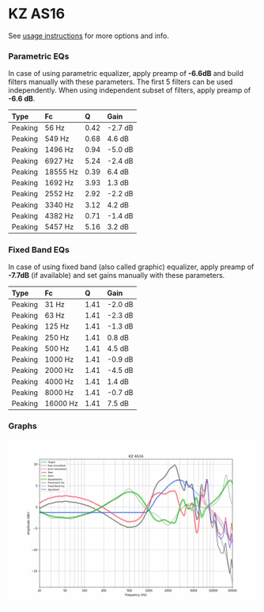 # KZ AS16
See [usage instructions](https://github.com/jaakkopasanen/AutoEq#usage) for more options and info.

### Parametric EQs
In case of using parametric equalizer, apply preamp of **-6.6dB** and build filters manually
with these parameters. The first 5 filters can be used independently.
When using independent subset of filters, apply preamp of **-6.6 dB**.

| Type    | Fc       |    Q | Gain    |
|:--------|:---------|:-----|:--------|
| Peaking | 56 Hz    | 0.42 | -2.7 dB |
| Peaking | 549 Hz   | 0.68 | 4.6 dB  |
| Peaking | 1496 Hz  | 0.94 | -5.0 dB |
| Peaking | 6927 Hz  | 5.24 | -2.4 dB |
| Peaking | 18555 Hz | 0.39 | 6.4 dB  |
| Peaking | 1692 Hz  | 3.93 | 1.3 dB  |
| Peaking | 2552 Hz  | 2.92 | -2.2 dB |
| Peaking | 3340 Hz  | 3.12 | 4.2 dB  |
| Peaking | 4382 Hz  | 0.71 | -1.4 dB |
| Peaking | 5457 Hz  | 5.16 | 3.2 dB  |

### Fixed Band EQs
In case of using fixed band (also called graphic) equalizer, apply preamp of **-7.7dB**
(if available) and set gains manually with these parameters.

| Type    | Fc       |    Q | Gain    |
|:--------|:---------|:-----|:--------|
| Peaking | 31 Hz    | 1.41 | -2.0 dB |
| Peaking | 63 Hz    | 1.41 | -2.3 dB |
| Peaking | 125 Hz   | 1.41 | -1.3 dB |
| Peaking | 250 Hz   | 1.41 | 0.8 dB  |
| Peaking | 500 Hz   | 1.41 | 4.5 dB  |
| Peaking | 1000 Hz  | 1.41 | -0.9 dB |
| Peaking | 2000 Hz  | 1.41 | -4.5 dB |
| Peaking | 4000 Hz  | 1.41 | 1.4 dB  |
| Peaking | 8000 Hz  | 1.41 | -0.7 dB |
| Peaking | 16000 Hz | 1.41 | 7.5 dB  |

### Graphs
![](./KZ%20AS16.png)